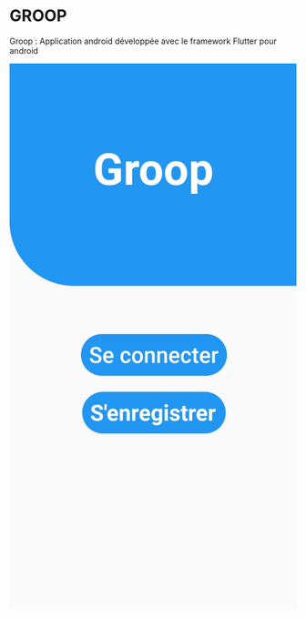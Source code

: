# GROOP
Groop : Application android développée avec le framework Flutter pour android

![screenshot](https://github.com/ClementPoueyto/Android_app_GROOP/blob/master/Screenshot/1.jpg) 
